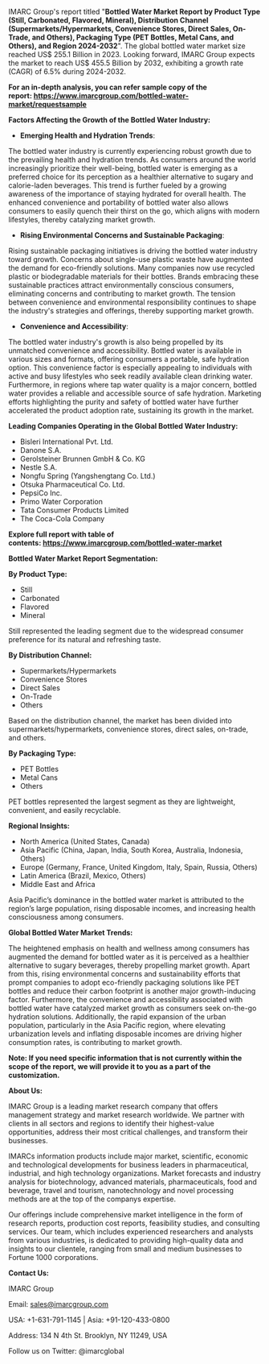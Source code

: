﻿IMARC Group's report titled "**Bottled Water Market Report by Product Type (Still, Carbonated, Flavored, Mineral), Distribution Channel (Supermarkets/Hypermarkets, Convenience Stores, Direct Sales, On-Trade, and Others), Packaging Type (PET Bottles, Metal Cans, and Others), and Region 2024-2032**". The global bottled water market size reached US$ 255.1 Billion in 2023. Looking forward, IMARC Group expects the market to reach US$ 455.5 Billion by 2032, exhibiting a growth rate (CAGR) of 6.5% during 2024-2032.

**For an in-depth analysis, you can refer sample copy of the report: <https://www.imarcgroup.com/bottled-water-market/requestsample>**

**Factors Affecting the Growth of the Bottled Water Industry:**

- **Emerging Health and Hydration Trends**: 

The bottled water industry is currently experiencing robust growth due to the prevailing health and hydration trends. As consumers around the world increasingly prioritize their well-being, bottled water is emerging as a preferred choice for its perception as a healthier alternative to sugary and calorie-laden beverages. This trend is further fueled by a growing awareness of the importance of staying hydrated for overall health. The enhanced convenience and portability of bottled water also allows consumers to easily quench their thirst on the go, which aligns with modern lifestyles, thereby catalyzing market growth.

- **Rising Environmental Concerns and Sustainable Packaging**: 

Rising sustainable packaging initiatives is driving the bottled water industry toward growth. Concerns about single-use plastic waste have augmented the demand for eco-friendly solutions. Many companies now use recycled plastic or biodegradable materials for their bottles. Brands embracing these sustainable practices attract environmentally conscious consumers, eliminating concerns and contributing to market growth. The tension between convenience and environmental responsibility continues to shape the industry's strategies and offerings, thereby supporting market growth.

- **Convenience and Accessibility**: 

The bottled water industry's growth is also being propelled by its unmatched convenience and accessibility. Bottled water is available in various sizes and formats, offering consumers a portable, safe hydration option. This convenience factor is especially appealing to individuals with active and busy lifestyles who seek readily available clean drinking water. Furthermore, in regions where tap water quality is a major concern, bottled water provides a reliable and accessible source of safe hydration. Marketing efforts highlighting the purity and safety of bottled water have further accelerated the product adoption rate, sustaining its growth in the market.

**Leading Companies Operating in the Global Bottled Water Industry:**

- Bisleri International Pvt. Ltd.
- Danone S.A.
- Gerolsteiner Brunnen GmbH & Co. KG
- Nestle S.A.
- Nongfu Spring (Yangshengtang Co. Ltd.)
- Otsuka Pharmaceutical Co. Ltd.
- PepsiCo Inc.
- Primo Water Corporation
- Tata Consumer Products Limited
- The Coca-Cola Company

**Explore full report with table of contents: <https://www.imarcgroup.com/bottled-water-market>**

**Bottled Water Market Report Segmentation:**

**By Product Type:**

- Still
- Carbonated
- Flavored
- Mineral

Still represented the leading segment due to the widespread consumer preference for its natural and refreshing taste.

**By Distribution Channel:**

- Supermarkets/Hypermarkets
- Convenience Stores
- Direct Sales
- On-Trade
- Others

Based on the distribution channel, the market has been divided into supermarkets/hypermarkets, convenience stores, direct sales, on-trade, and others.

**By Packaging Type:**

- PET Bottles
- Metal Cans
- Others

PET bottles represented the largest segment as they are lightweight, convenient, and easily recyclable. 

**Regional Insights:**

- North America (United States, Canada)
- Asia Pacific (China, Japan, India, South Korea, Australia, Indonesia, Others)
- Europe (Germany, France, United Kingdom, Italy, Spain, Russia, Others)
- Latin America (Brazil, Mexico, Others)
- Middle East and Africa

Asia Pacific’s dominance in the bottled water market is attributed to the region’s large population, rising disposable incomes, and increasing health consciousness among consumers.

**Global Bottled Water Market Trends:**

The heightened emphasis on health and wellness among consumers has augmented the demand for bottled water as it is perceived as a healthier alternative to sugary beverages, thereby propelling market growth. Apart from this, rising environmental concerns and sustainability efforts that prompt companies to adopt eco-friendly packaging solutions like PET bottles and reduce their carbon footprint is another major growth-inducing factor. Furthermore, the convenience and accessibility associated with bottled water have catalyzed market growth as consumers seek on-the-go hydration solutions. Additionally, the rapid expansion of the urban population, particularly in the Asia Pacific region, where elevating urbanization levels and inflating disposable incomes are driving higher consumption rates, is contributing to market growth.

**Note: If you need specific information that is not currently within the scope of the report, we will provide it to you as a part of the customization.**

**About Us:**

IMARC Group is a leading market research company that offers management strategy and market research worldwide. We partner with clients in all sectors and regions to identify their highest-value opportunities, address their most critical challenges, and transform their businesses.

IMARCs information products include major market, scientific, economic and technological developments for business leaders in pharmaceutical, industrial, and high technology organizations. Market forecasts and industry analysis for biotechnology, advanced materials, pharmaceuticals, food and beverage, travel and tourism, nanotechnology and novel processing methods are at the top of the companys expertise.

Our offerings include comprehensive market intelligence in the form of research reports, production cost reports, feasibility studies, and consulting services. Our team, which includes experienced researchers and analysts from various industries, is dedicated to providing high-quality data and insights to our clientele, ranging from small and medium businesses to Fortune 1000 corporations.

**Contact Us:**

IMARC Group

Email: sales@imarcgroup.com

USA: +1-631-791-1145 | Asia: +91-120-433-0800

Address: 134 N 4th St. Brooklyn, NY 11249, USA

Follow us on Twitter: @imarcglobal
